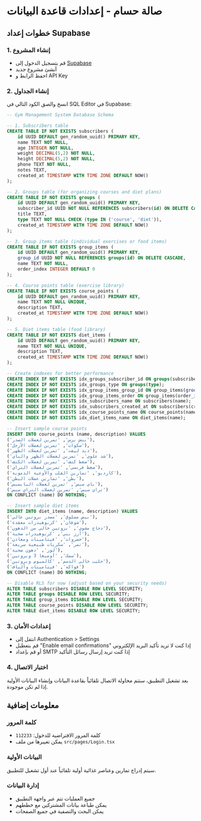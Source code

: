 # صالة حسام - إعدادات قاعدة البيانات

## خطوات إعداد Supabase

### 1. إنشاء المشروع

- قم بتسجيل الدخول إلى [Supabase](https://supabase.com)
- أنشئ مشروع جديد
- احفظ الرابط و API Key

### 2. إنشاء الجداول

انسخ والصق الكود التالي في SQL Editor في Supabase:

```sql
-- Gym Management System Database Schema

-- 1. Subscribers table
CREATE TABLE IF NOT EXISTS subscribers (
    id UUID DEFAULT gen_random_uuid() PRIMARY KEY,
    name TEXT NOT NULL,
    age INTEGER NOT NULL,
    weight DECIMAL(5,2) NOT NULL,
    height DECIMAL(5,2) NOT NULL,
    phone TEXT NOT NULL,
    notes TEXT,
    created_at TIMESTAMP WITH TIME ZONE DEFAULT NOW()
);

-- 2. Groups table (for organizing courses and diet plans)
CREATE TABLE IF NOT EXISTS groups (
    id UUID DEFAULT gen_random_uuid() PRIMARY KEY,
    subscriber_id UUID NOT NULL REFERENCES subscribers(id) ON DELETE CASCADE,
    title TEXT,
    type TEXT NOT NULL CHECK (type IN ('course', 'diet')),
    created_at TIMESTAMP WITH TIME ZONE DEFAULT NOW()
);

-- 3. Group items table (individual exercises or food items)
CREATE TABLE IF NOT EXISTS group_items (
    id UUID DEFAULT gen_random_uuid() PRIMARY KEY,
    group_id UUID NOT NULL REFERENCES groups(id) ON DELETE CASCADE,
    name TEXT NOT NULL,
    order_index INTEGER DEFAULT 0
);

-- 4. Course points table (exercise library)
CREATE TABLE IF NOT EXISTS course_points (
    id UUID DEFAULT gen_random_uuid() PRIMARY KEY,
    name TEXT NOT NULL UNIQUE,
    description TEXT,
    created_at TIMESTAMP WITH TIME ZONE DEFAULT NOW()
);

-- 5. Diet items table (food library)
CREATE TABLE IF NOT EXISTS diet_items (
    id UUID DEFAULT gen_random_uuid() PRIMARY KEY,
    name TEXT NOT NULL UNIQUE,
    description TEXT,
    created_at TIMESTAMP WITH TIME ZONE DEFAULT NOW()
);

-- Create indexes for better performance
CREATE INDEX IF NOT EXISTS idx_groups_subscriber_id ON groups(subscriber_id);
CREATE INDEX IF NOT EXISTS idx_groups_type ON groups(type);
CREATE INDEX IF NOT EXISTS idx_group_items_group_id ON group_items(group_id);
CREATE INDEX IF NOT EXISTS idx_group_items_order ON group_items(order_index);
CREATE INDEX IF NOT EXISTS idx_subscribers_name ON subscribers(name);
CREATE INDEX IF NOT EXISTS idx_subscribers_created_at ON subscribers(created_at);
CREATE INDEX IF NOT EXISTS idx_course_points_name ON course_points(name);
CREATE INDEX IF NOT EXISTS idx_diet_items_name ON diet_items(name);

-- Insert sample course points
INSERT INTO course_points (name, description) VALUES
('بنش برس', 'تمرين لعضلات الصدر'),
('سكوات', 'تمرين لعضلات الأرجل'),
('ديد ليفت', 'تمرين لعضلات الظهر'),
('شد علوي', 'تمرين لعضلات الظهر والباي'),
('ضغط كتف', 'تمرين لعضلات الكتف'),
('ضغط فرنسي', 'تمرين لعضلات التراي'),
('كارديو', 'تمارين القلب والأوعية الدموية'),
('بطن', 'تمارين عضلات البطن'),
('باي سبس', 'تمرين لعضلات البايسبس'),
('تراي سبس', 'تمرين لعضلات التراي سبس')
ON CONFLICT (name) DO NOTHING;

-- Insert sample diet items
INSERT INTO diet_items (name, description) VALUES
('بيض مسلوق', 'مصدر بروتين عالي'),
('شوفان', 'كربوهيدرات معقدة'),
('دجاج مشوي', 'بروتين خالي من الدهون'),
('أرز بني', 'كربوهيدرات صحية'),
('خضروات', 'فيتامينات ومعادن'),
('تمر', 'سكريات طبيعية سريعة'),
('لوز', 'دهون صحية'),
('سمك', 'أوميغا 3 وبروتين'),
('حليب خالي الدسم', 'كالسيوم وبروتين'),
('فواكه', 'فيتامينات وألياف')
ON CONFLICT (name) DO NOTHING;

-- Disable RLS for now (adjust based on your security needs)
ALTER TABLE subscribers DISABLE ROW LEVEL SECURITY;
ALTER TABLE groups DISABLE ROW LEVEL SECURITY;
ALTER TABLE group_items DISABLE ROW LEVEL SECURITY;
ALTER TABLE course_points DISABLE ROW LEVEL SECURITY;
ALTER TABLE diet_items DISABLE ROW LEVEL SECURITY;
```

### 3. إعدادات الأمان

- انتقل إلى Authentication > Settings
- قم بتعطيل "Enable email confirmations" إذا كنت لا تريد تأكيد البريد الإلكتروني
- أو قم بإعداد SMTP إذا كنت تريد إرسال رسائل التأكيد

### 4. اختبار الاتصال

بعد تشغيل التطبيق، ستتم محاولة الاتصال تلقائياً بقاعدة البيانات وإنشاء البيانات الأولية إذا لم تكن موجودة.

## معلومات إضافية

### كلمة المرور

- كلمة المرور الافتراضية للدخول: `112233`
- يمكن تغييرها من ملف `src/pages/Login.tsx`

### البيانات الأولية

سيتم إدراج تمارين وعناصر غذائية أولية تلقائياً عند أول تشغيل للتطبيق.

### إدارة البيانات

- جميع العمليات تتم عبر واجهة التطبيق
- يمكن طباعة بيانات المشتركين مع خططهم
- يمكن البحث والتصفية في جميع الصفحات
